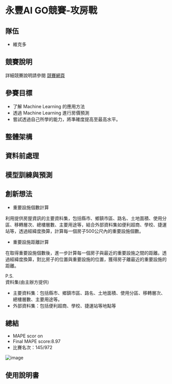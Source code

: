 # 永豐AI GO競賽-攻房戰

## 隊伍
- 維克多

## 競賽說明
詳細競賽說明請參閱 [競賽網頁](https://tbrain.trendmicro.com.tw/Competitions/Details/30)

## 參賽目標
- 了解 Machine Learning 的應用方法
- 透過 Machine Learning 進行房價預測
- 嘗試透過自己所學的能力，將準確度提高至最高水平。

## 整體架構

## 資料前處理

## 模型訓練與預測

## 創新想法
- 重要設施個數計算

利用提供房屋資訊的主要資料集，包括縣市、鄉鎮市區、路名、土地面積、使用分區、移轉層次、總樓層數、主要用途等，結合外部資料集如便利超商、學校、捷運站等，透過經緯度換算，計算每一個房子500公尺內的重要設施個數。

- 重要設施距離計算

在取得重要設施個數後，進一步計算每一個房子與最近的重要設施之間的距離。透過經緯度換算，對比房子的位置與重要設施的位置，獲得房子離最近的重要設施的距離。

P.S.  
資料集(由主辦方提供)
- 主要資料集：包括縣市、鄉鎮市區、路名、土地面積、使用分區、移轉層次、總樓層數、主要用途等。
- 外部資料集：包括便利超商、學校、捷運站等地點等

## 總結
- MAPE scor on
- Final MAPE score:8.97
- 比賽名次：145/972

![image](https://github.com/YumingChennn/HousePricePrediction/assets/126893165/5fd45c30-866a-4261-81e6-b2e5e6bc0eca)


## 使用說明書
